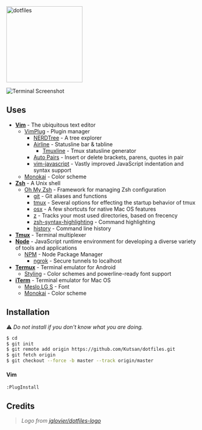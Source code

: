 <img alt="dotfiles" width="200" src="https://raw.githubusercontent.com/jglovier/dotfiles-logo/master/dotfiles-logo.png">

![Terminal Screenshot][screenshot]

## Uses
- **[Vim](http://www.vim.org)** - The ubiquitous text editor
    - [VimPlug](https://github.com/junegunn/vim-plug) - Plugin manager
        - [NERDTree](https://github.com/scrooloose/nerdtree) - A tree explorer
        - [Airline](https://github.com/vim-airline/vim-airline) - Statusline bar & tabline
            - [Tmuxline](https://github.com/edkolev/tmuxline.vim) - Tmux statusline generator
        - [Auto Pairs](https://github.com/jiangmiao/auto-pairs) - Insert or delete brackets, parens, quotes in pair
        - [vim-javascript](https://github.com/pangloss/vim-javascript) - Vastly improved JavaScript indentation and syntax support
    - [Monokai](https://github.com/crusoexia/vim-monokai) - Color scheme
- **[Zsh](http://www.zsh.org)** - A Unix shell
    - [Oh My Zsh](https://github.com/robbyrussell/oh-my-zsh) - Framework for managing Zsh configuration
        - [git](https://github.com/robbyrussell/oh-my-zsh/wiki/Plugins#git) - Git aliases and functions
        - [tmux](https://github.com/robbyrussell/oh-my-zsh/wiki/Plugins#tmux) - Several options for effecting the startup behavior of tmux
        - [osx](https://github.com/robbyrussell/oh-my-zsh/wiki/Plugins#osx) - A few shortcuts for native Mac OS features
        - [z](https://github.com/robbyrussell/oh-my-zsh/tree/master/plugins/z) - Tracks your most used directories, based on frecency
        - [zsh-syntax-highlighting](https://github.com/zsh-users/zsh-syntax-highlighting) - Command highlighting
        - [history](https://github.com/robbyrussell/oh-my-zsh/wiki/Plugins#history) - Command line history
- **[Tmux](https://tmux.github.io)** - Terminal multiplexer
- **[Node](https://nodejs.org)** - JavaScript runtime environment for developing a diverse variety of tools and applications
    - [NPM](https://www.npmjs.com) - Node Package Manager
        - [ngrok](https://www.npmjs.com/package/ngrok) - Secure tunnels to localhost
- **[Termux](https://play.google.com/store/apps/details?id=com.termux)** - Terminal emulator for Android
    - [Styling](https://play.google.com/store/apps/details?id=com.termux.styling) - Color schemes and powerline-ready font support
- **[iTerm](https://www.iterm2.com)** - Terminal emulator for Mac OS
    - [Meslo LG S](https://github.com/powerline/fonts) - Font
    - [Monokai](https://github.com/Kutsan/dotfiles/blob/master/.config/iterm/monokai.itermcolors) - Color scheme

## Installation

:warning: _Do not install if you don't know what you are doing._

```bash
$ cd
$ git init
$ git remote add origin https://github.com/Kutsan/dotfiles.git
$ git fetch origin
$ git checkout --force -b master --track origin/master
```

#### Vim

    :PlugInstall

## Credits

> _Logo from [jglovier/dotfiles-logo]_

[screenshot]: http://i.imgur.com/cDfUrgx.png
[jglovier/dotfiles-logo]: https://github.com/jglovier/dotfiles-logo